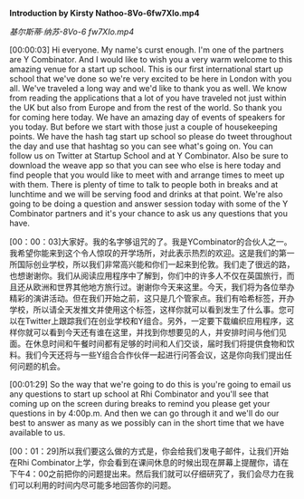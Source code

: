 **Introduction by Kirsty Nathoo-8Vo-6fw7XIo.mp4**

*基尔斯蒂·纳苏-8Vo-6 fw7XIo.mp4*

\[00:00:03\] Hi everyone. My name\'s curst enough. I\'m one of the
partners are Y Combinator. And I would like to wish you a very warm
welcome to this amazing venue for a start up school. This is our first
international start up school that we\'ve done so we\'re very excited to
be here in London with you all. We\'ve traveled a long way and we\'d
like to thank you as well. We know from reading the applications that a
lot of you have traveled not just within the UK but also from Europe and
from the rest of the world. So thank you for coming here today. We have
an amazing day of events of speakers for you today. But before we start
with those just a couple of housekeeping points. We have the hash tag
start up school so please do tweet throughout the day and use that
hashtag so you can see what\'s going on. You can follow us on Twitter at
Startup School and at Y Combinator. Also be sure to download the weave
app so that you can see who else is here today and find people that you
would like to meet with and arrange times to meet up with them. There is
plenty of time to talk to people both in breaks and at lunchtime and we
will be serving food and drinks at that point. We\'re also going to be
doing a question and answer session today with some of the Y Combinator
partners and it\'s your chance to ask us any questions that you have.

[00：00：03]大家好。我的名字够诅咒的了。我是YCombinator的合伙人之一。我希望你能来到这个令人惊叹的开学场所，对此表示热烈的欢迎。这是我们的第一所国际创业学校，所以我们非常高兴能和你们一起来到伦敦。我们走了很远的路，也想谢谢你。我们从阅读应用程序中了解到，你们中的许多人不仅在英国旅行，而且还从欧洲和世界其他地方旅行过。谢谢你今天来这里。今天，我们将为各位举办精彩的演讲活动。但在我们开始之前，这只是几个管家点。我们有哈希标签，开办学校，所以请全天发推文并使用这个标签，这样你就可以看到发生了什么事。您可以在Twitter上跟踪我们在创业学校和Y组合。另外，一定要下载编织应用程序，这样你就可以看到今天还有谁在这里，并找到你想要见的人，并安排时间与他们见面。在休息时间和午餐时间都有足够的时间和人们交谈，届时我们将提供食物和饮料。我们今天还将与一些Y组合合作伙伴一起进行问答会议，这是你向我们提出任何问题的机会。

\[00:01:29\] So the way that we\'re going to do this is you\'re going to
email us any questions to start up school at Rhi Combinator and you\'ll
see that coming up on the screen during breaks to remind you please get
your questions in by 4:00p.m. And then we can go through it and we\'ll
do our best to answer as many as we possibly can in the short time that
we have available to us.


[00：01：29]所以我们要这么做的方式是，你会给我们发电子邮件，让我们开始在Rhi Combinator上学，你会看到在课间休息的时候出现在屏幕上提醒你，请在下午4：00之前把你的问题提出来。然后我们就可以仔细研究了，我们会尽力在我们可以利用的时间内尽可能多地回答你的问题。

